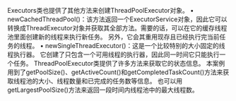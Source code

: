 Executors类也提供了其他方法来创建ThreadPoolExecutor对象。
• newCachedThreadPool()：该方法返回一个ExecutorService对象，因此它可以转换成ThreadExecutor对象并获取其全部方法。需要的话，可以在它的缓存线程池里面创建新的线程来执行新任务。
另外，它会其重用现存且已经执行完当前任务的线程。
• newSingleThreadExecutor()：这是一个比较特别的大小固定的线程执行器。
它创建了只包含一个可用线程的执行器，因此同一时间它只能执行一个任务。
ThreadPoolExecutor类提供了许多方法来获取它的状态信息。
本案例用到了getPoolSize()、getActiveCount()和getCompletedTaskCount()方法来获取线程池的大小、线程数量和已完成的任务数等信息。
也可以用getLargestPoolSize()方法来返回一段时间内线程池中的最大线程数。